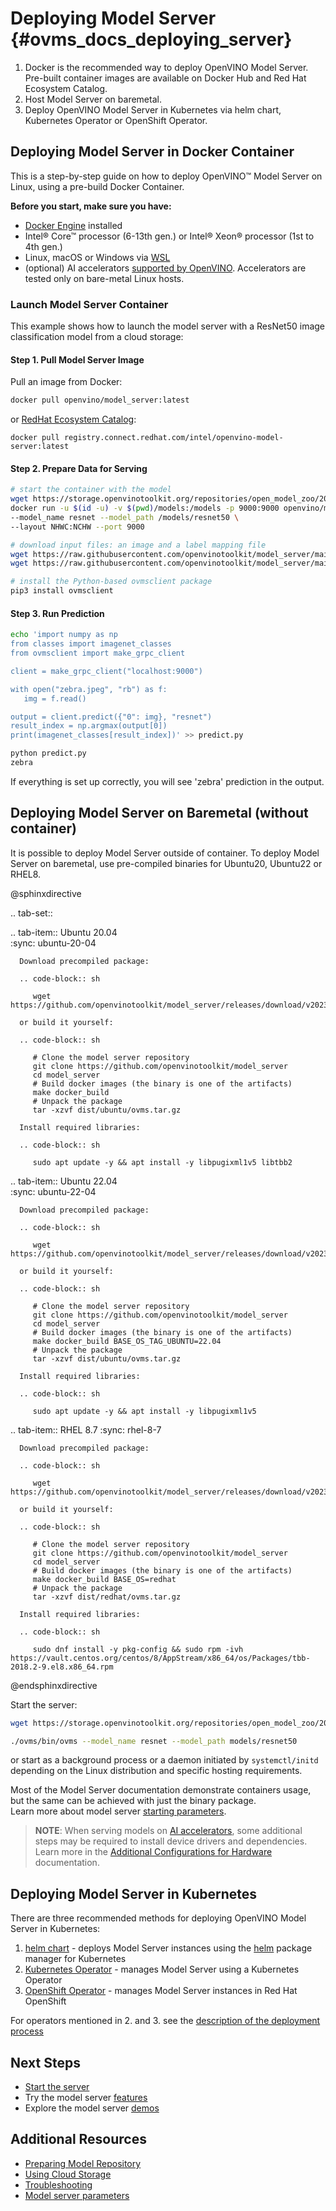 # Deploying Model Server {#ovms_docs_deploying_server}

1. Docker is the recommended way to deploy OpenVINO Model Server. Pre-built container images are available on Docker Hub and Red Hat Ecosystem Catalog. 
2. Host Model Server on baremetal.
3. Deploy OpenVINO Model Server in Kubernetes via helm chart, Kubernetes Operator or OpenShift Operator.

## Deploying Model Server in Docker Container 

This is a step-by-step guide on how to deploy OpenVINO&trade; Model Server on Linux, using a pre-build Docker Container. 

**Before you start, make sure you have:**

- [Docker Engine](https://docs.docker.com/engine/) installed 
- Intel® Core™ processor (6-13th gen.) or Intel® Xeon® processor (1st to 4th gen.)
- Linux, macOS or Windows via [WSL](https://docs.microsoft.com/en-us/windows/wsl/) 
- (optional) AI accelerators [supported by OpenVINO](https://docs.openvino.ai/2023.1/openvino_docs_OV_UG_Working_with_devices.html). Accelerators are tested only on bare-metal Linux hosts.

### Launch Model Server Container 

This example shows how to launch the model server with a ResNet50 image classification model from a cloud storage:

#### Step 1. Pull Model Server Image

Pull an image from Docker: 

```bash
docker pull openvino/model_server:latest
```

or [RedHat Ecosystem Catalog](https://catalog.redhat.com/software/containers/intel/openvino-model-server/607833052937385fc98515de):

```
docker pull registry.connect.redhat.com/intel/openvino-model-server:latest
```

#### Step 2. Prepare Data for Serving

```bash
# start the container with the model
wget https://storage.openvinotoolkit.org/repositories/open_model_zoo/2022.1/models_bin/2/resnet50-binary-0001/FP32-INT1/resnet50-binary-0001.{xml,bin} -P models/resnet50/1
docker run -u $(id -u) -v $(pwd)/models:/models -p 9000:9000 openvino/model_server:latest \ 
--model_name resnet --model_path /models/resnet50 \ 
--layout NHWC:NCHW --port 9000 

# download input files: an image and a label mapping file
wget https://raw.githubusercontent.com/openvinotoolkit/model_server/main/demos/common/static/images/zebra.jpeg
wget https://raw.githubusercontent.com/openvinotoolkit/model_server/main/demos/common/python/classes.py

# install the Python-based ovmsclient package
pip3 install ovmsclient
```

#### Step 3. Run Prediction


```bash
echo 'import numpy as np
from classes import imagenet_classes
from ovmsclient import make_grpc_client

client = make_grpc_client("localhost:9000")

with open("zebra.jpeg", "rb") as f:
   img = f.read()

output = client.predict({"0": img}, "resnet")
result_index = np.argmax(output[0])
print(imagenet_classes[result_index])' >> predict.py

python predict.py
zebra
```
If everything is set up correctly, you will see 'zebra' prediction in the output.

## Deploying Model Server on Baremetal (without container)
It is possible to deploy Model Server outside of container.
To deploy Model Server on baremetal, use pre-compiled binaries for Ubuntu20, Ubuntu22 or RHEL8.

@sphinxdirective

.. tab-set::

   .. tab-item::  Ubuntu 20.04  
      :sync: ubuntu-20-04
   
      Download precompiled package:
      
      .. code-block:: sh
   
         wget https://github.com/openvinotoolkit/model_server/releases/download/v2023.1/ovms_ubuntu20.tar.gz
      
      or build it yourself:
      
      .. code-block:: sh
   
         # Clone the model server repository
         git clone https://github.com/openvinotoolkit/model_server
         cd model_server
         # Build docker images (the binary is one of the artifacts)
         make docker_build
         # Unpack the package
         tar -xzvf dist/ubuntu/ovms.tar.gz
   
      Install required libraries:
   
      .. code-block:: sh
   
         sudo apt update -y && apt install -y libpugixml1v5 libtbb2
   
   .. tab-item::  Ubuntu 22.04  
      :sync: ubuntu-22-04
   
      Download precompiled package:
      
      .. code-block:: sh
   
         wget https://github.com/openvinotoolkit/model_server/releases/download/v2023.1/ovms_ubuntu22.tar.gz
      
      or build it yourself:
      
      .. code-block:: sh
   
         # Clone the model server repository
         git clone https://github.com/openvinotoolkit/model_server
         cd model_server
         # Build docker images (the binary is one of the artifacts)
         make docker_build BASE_OS_TAG_UBUNTU=22.04
         # Unpack the package
         tar -xzvf dist/ubuntu/ovms.tar.gz
   
      Install required libraries:
   
      .. code-block:: sh
   
         sudo apt update -y && apt install -y libpugixml1v5
   
   .. tab-item::  RHEL 8.7 
      :sync: rhel-8-7
   
      Download precompiled package:
      
      .. code-block:: sh
   
         wget https://github.com/openvinotoolkit/model_server/releases/download/v2023.1/ovms_redhat.tar.gz
      
      or build it yourself:
   
      .. code-block:: sh  
   
         # Clone the model server repository
         git clone https://github.com/openvinotoolkit/model_server
         cd model_server
         # Build docker images (the binary is one of the artifacts)
         make docker_build BASE_OS=redhat
         # Unpack the package
         tar -xzvf dist/redhat/ovms.tar.gz
   
      Install required libraries:
   
      .. code-block:: sh
   
         sudo dnf install -y pkg-config && sudo rpm -ivh https://vault.centos.org/centos/8/AppStream/x86_64/os/Packages/tbb-2018.2-9.el8.x86_64.rpm

@endsphinxdirective

Start the server:

```bash
wget https://storage.openvinotoolkit.org/repositories/open_model_zoo/2022.1/models_bin/2/resnet50-binary-0001/FP32-INT1/resnet50-binary-0001.{xml,bin} -P models/resnet50/1

./ovms/bin/ovms --model_name resnet --model_path models/resnet50
```

or start as a background process or a daemon initiated by ```systemctl/initd``` depending on the Linux distribution and specific hosting requirements.

Most of the Model Server documentation demonstrate containers usage, but the same can be achieved with just the binary package.  
Learn more about model server [starting parameters](parameters.md).

> **NOTE**:
> When serving models on [AI accelerators](accelerators.md), some additional steps may be required to install device drivers and dependencies. 
> Learn more in the [Additional Configurations for Hardware](https://docs.openvino.ai/2023.1/openvino_docs_install_guides_configurations_header.html) documentation.


## Deploying Model Server in Kubernetes 

There are three recommended methods for deploying OpenVINO Model Server in Kubernetes:
1. [helm chart](https://github.com/openvinotoolkit/operator/tree/main/helm-charts/ovms) - deploys Model Server instances using the [helm](https://helm.sh) package manager for Kubernetes
2. [Kubernetes Operator](https://operatorhub.io/operator/ovms-operator) - manages Model Server using a Kubernetes Operator
3. [OpenShift Operator](https://github.com/openvinotoolkit/operator/blob/main/docs/operator_installation.md#openshift) - manages Model Server instances in Red Hat OpenShift

For operators mentioned in 2. and 3. see the [description of the deployment process](https://github.com/openvinotoolkit/operator/blob/main/docs/modelserver.md)

## Next Steps

- [Start the server](starting_server.md) 
- Try the model server [features](features.md)
- Explore the model server [demos](../demos/README.md)

## Additional Resources

- [Preparing Model Repository](models_repository.md)
- [Using Cloud Storage](using_cloud_storage.md)
- [Troubleshooting](troubleshooting.md)
- [Model server parameters](parameters.md)
